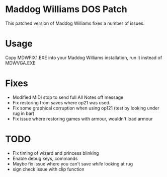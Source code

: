 # Maddog Williams DOS Patch

This patched version of Maddog Williams fixes a number of issues. 

# Usage

Copy MDWFIX1.EXE into your Maddog Williams installation, run it instead of MDWVGA.EXE
# Fixes

- Modified MIDI stop to send full All Notes off message
- Fix restoring from saves where op21 was used.
- Fix some graphical corruption when using op121 (test by looking under rug in bar)
- Fix issue where restoring games with armour, wouldn't load armour

# TODO

- Fix timing of wizard and princess blinking
- Enable debug keys, commands
- Maybe fix issue where you can't save _while_ looking at rug
- sign check issue with clip function
